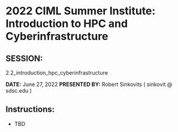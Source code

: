 # 2022 CIML Summer Institute:   Introduction to HPC and Cyberinfrastructure

## SESSION:
2.2_introduction_hpc_cyberinfrastructure

**DATE:** June 27, 2022
**PRESENTED BY:** Robert Sinkovits  ( sinkovit  @  sdsc.edu )

## Instructions:
* TBD
